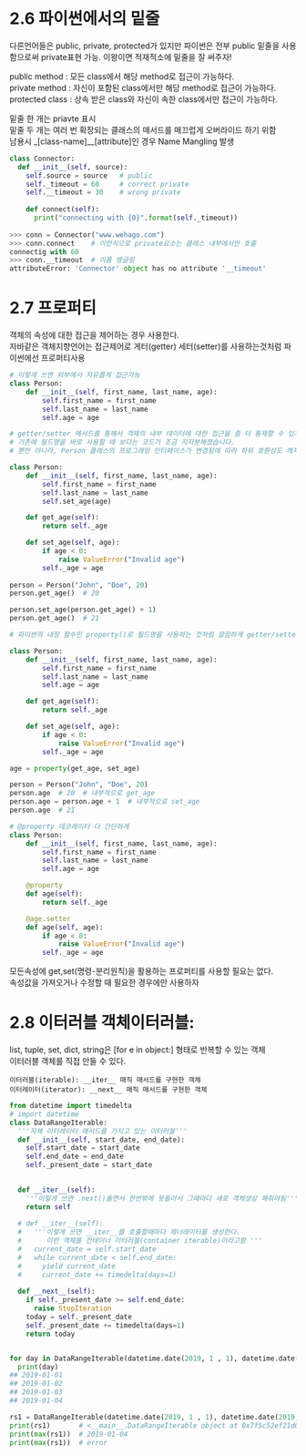 # 2.6 파이썬에서의 밑줄

다른언어들은 public, private, protected가 있지만 파이썬은 전부 public
밑줄을 사용함으로써 private표현 가능. 이왕이면 적재적소에 밑줄을 잘 써주자!

public method : 모든 class에서 해당 method로 접근이 가능하다.<br/>
private method : 자신이 포함된 class에서만 해당 method로 접근이 가능하다.<br/>
protected class : 상속 받은 class와 자신이 속한 class에서만 접근이 가능하다.<br/>


밑줄 한 개는 priavte 표시<br/>
밑줄 두 개는 여러 번 확장되는 클래스의 매서드를 매끄럽게 오버라이드 하기 위함<br/>
남용시 _[class-name]__[attribute]인 경우 Name Mangling 발생

~~~ python
class Connector:
  def __init__(self, source):
    self.source = source   # public
    self._timeout = 60     # correct private
    self.__timeout = 30    # wrong private
    
    def connect(self):
      print("connecting with {0}".format(self._timeout))
      
>>> conn = Connector("www.wehago.com")
>>> conn.connect    # 이런식으로 private요소는 클래스 내부에서만 호출
connectig with 60
>>> conn.__timeout  # 이름 맹글링
attributeError: 'Connector' object has no attribute '__timeout'
~~~

# 2.7 프로퍼티
객체의 속성에 대한 접근을 제어하는 경우 사용한다.<br/>
자바같은 객체지향언어는 접근제어로 게터(getter) 세터(setter)를 사용하는것처럼 파이썬에선 프로퍼티사용
~~~ python
# 이렇게 쓰면 외부에서 자유롭게 접근가능
class Person:
    def __init__(self, first_name, last_name, age):
        self.first_name = first_name
        self.last_name = last_name
        self.age = age 
~~~
~~~python
# getter/setter 메서드를 통해서 객체의 내부 데이터에 대한 접근을 좀 더 통제할 수 있게되었지만,
# 기존에 필드명을 바로 사용할 때 보다는 코드가 조금 지저분해졌습니다. 
# 뿐만 아니라, Person 클래스의 프로그래밍 인터페이스가 변경됨에 따라 하위 호환성도 깨지게 된다는 큰 단점이 있음

class Person:
    def __init__(self, first_name, last_name, age):
        self.first_name = first_name
        self.last_name = last_name
        self.set_age(age)

    def get_age(self):
        return self._age

    def set_age(self, age):
        if age < 0:
            raise ValueError("Invalid age")
        self._age = age
        
person = Person("John", "Doe", 20)
person.get_age()  # 20

person.set_age(person.get_age() + 1)
person.get_age()  # 21
~~~

~~~ python
# 파이썬의 내장 함수인 property()로 필드명을 사용하는 것처럼 깔끔하게 getter/setter 메서드가 호출되게 할 수 있음

class Person:
    def __init__(self, first_name, last_name, age):
        self.first_name = first_name
        self.last_name = last_name
        self.age = age

    def get_age(self):
        return self._age

    def set_age(self, age):
        if age < 0:
            raise ValueError("Invalid age")
        self._age = age

age = property(get_age, set_age)

person = Person("John", "Doe", 20)
person.age  # 20  # 내부적으로 get_age
person.age = person.age + 1  # 내부적으로 set_age
person.age  # 21
~~~

~~~python
# @property 데코레이터 더 간단하게 
class Person:
    def __init__(self, first_name, last_name, age):
        self.first_name = first_name
        self.last_name = last_name
        self.age = age

    @property
    def age(self):
        return self._age

    @age.setter
    def age(self, age):
        if age < 0:
            raise ValueError("Invalid age")
        self._age = age
~~~
모든속성에 get,set(명령-분리원칙)을 활용하는 프로퍼티를 사용할 필요는 없다.<br/>
속성값을 가져오거나 수정할 때 필요한 경우에만 사용하자

# 2.8 이터러블 객체이터러블:
list, tuple, set, dict, string은 [for e in object:] 형태로 반복할 수 있는 객체<br/>
이터러블 객체를 직접 만들 수 있다.
~~~
이터러블(iterable): __iter__ 매직 매서드를 구현한 객체
이터레이터(iterator): __next__ 매직 매서드를 구현한 객체
~~~
~~~ python
from datetime import timedelta
# import datetime
class DataRangeIterable:
  '''자체 이터레이터 매서드를 가지고 있는 이터러블'''
  def __init__(self, start_date, end_date):
    self.start_date = start_date
    self.end_date = end_date
    self._present_date = start_date
    

  def __iter__(self):
    '''이렇게 쓰면 .next()돌면서 한번밖에 못돌아서 그때마다 새로 객체생성 해줘야됨'''
    return self
  
  # def __iter__(self):
  #   '''이렇게 쓰면 __iter__를 호출할때마다 제너래이터를 생성한다.
  #      이런 객체를 컨테이너 이터러블(container iterable)이라고함 '''
  #   current_date = self.start_date
  #   while current_date < self.end_date:
  #     yield current_date
  #     current_date += timedelta(days=1)
    
  def __next__(self):
    if self._present_date >= self.end_date:
      raise StopIteration
    today = self._present_date
    self._present_date += timedelta(days=1)
    return today


for day in DataRangeIterable(datetime.date(2019, 1 , 1), datetime.date(2019, 1, 5)):
  print(day)
## 2019-01-01
## 2019-01-02
## 2019-01-03
## 2019-01-04

rs1 = DataRangeIterable(datetime.date(2019, 1 , 1), datetime.date(2019, 1, 5))
print(rs1)       # <__main__.DataRangeIterable object at 0x7f5c52ef21d0>
print(max(rs1))  # 2019-01-04
print(max(rs1))  # error
~~~
